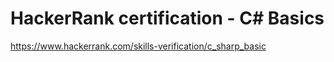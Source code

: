 # HackerRank certification - C# Basics

https://www.hackerrank.com/skills-verification/c_sharp_basic